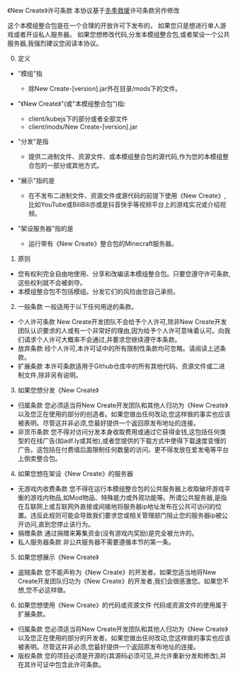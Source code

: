 《New Create》许可条款
本协议基于[冬季救援](https://github.com/TeamMoegMC/TheWinterRescue/blob/master/LICENSE_CN.txt)许可条款另作修改

这个本模组整合包是在一个合理的开放许可下发布的。
如果您只是想进行单人游戏或者开设私人服务器。
如果您想修改代码,分发本模组整合包,或者架设一个公共服务器,我强烈建议您阅读本协议。

0. 定义
- "模组"指
  - 除New Create-[version].jar外在目录/mods下的文件。

- "《New Create》"(或"本模组整合包")指:
  - client/kubejs下的部分或者全部文件
  - client/mods/New Create-[version].jar

- "分发"是指
  - 提供二进制文件、资源文件、或本模组整合包的源代码,作为您的本模组整合包的一部分或其他方式。

- "展示"指的是
  - 在不发布二进制文件、资源文件或源代码的前提下使用《New Create》,比如YouTube或BiliBili亦或是抖音快手等视频平台上的游戏实况或介绍视频。

- "架设服务器"指的是
  - 运行带有《New Create》整合包的Minecraft服务器。

1. 原则
- 您有权利完全自由地使用、分享和改编该本模组整合包。只要您遵守许可条款,这些权利就不会被剥夺。
- 本模组整合包不包括模组。分发它们的风险由您自己承担。

2. 一般条款
一般适用于以下任何用途的条款。
- 个人许可条款
  New Create开发团队不会给予个人许可,除非New Create开发团队认识要求的人或有一个非常好的理由,因为给予个人许可意味着认可。向我们请求个人许可大概率不会通过,并要求您继续遵守本条款。
- 放弃条款
  经个人许可,本许可证中的所有限制性条款均可忽略。请阅读上述条款。
- 扩展条款
  本许可条款适用于Github仓库中的所有其他代码、资源文件或二进制文件,除非另有说明。

3. 如果您想分发《New Create》
- 归属条款
  您必须适当将New Create开发团队和其他人归功为《New Create》以及您正在使用的部分的创造者。如果您做出任何改动,您这样做的事实也应该被表明。尽管这并非必须,您最好提供一个返回原发布地址的连接。
- 非货币条款
  您不得对访问分发本身收取费用或通过它获得金钱,这包括任何类型的在线广告(如adf.ly或其他),或者您提供的下载方式中使得下载速度变慢的广告。这包括在付费墙后面限制任何数量的访问。更不得发放在爱发电等平台上倒卖整合包。

4. 如果您想在架设《New Create》的服务器
- 无游戏内收费条款
  您不得在运行本模组整合包的公共服务器上收取破坏游戏平衡的游戏内物品,如Mod物品、特殊能力或外观功能等。所谓公共服务器,是指在互联网上或互联网外直接或间接地将服务器ip地址发布在公共可访问的位置。违反此规则可能会导致我们要求您或相关管理部门阻止您的服务器ip被公开访问,直到您停止该行为。
- 捐赠条款
  通过捐赠来筹集资金(没有游戏内奖励)是完全被允许的。
- 私人服务器条款
  非公共服务器不需要遵循本节的第一条。

5. 如果您想展示《New Create》
- 盗贼条款
  您不能声称为《New Create》的开发者。如果您适当地将New Create开发团队归功为《New Create》的开发者,我们会很感激您。如果您不想,您不必这样做。

6. 如果您想使用《New Create》的代码或资源文件
代码或资源文件的使用属于扩展条款。
- 归属条款
  您必须适当将New Create开发团队和其他人归功为《New Create》以及您正在使用的部分的开发者。如果您做出任何改动,您这样做的事实也应该被表明。尽管这并非必须,您最好提供一个返回原发布地址的连接。
- 版权条款
  您的项目必须是开源的(其源码必须可见,并允许重新分发和修改),并在其许可证中包含此许可条款。